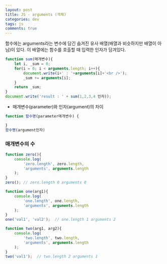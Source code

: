 ```yaml
---  
layout: post
title: JS - arguments (객체)
categories: dev
tags: js
comments: true
---
```


함수에는 arguments라는 변수에 담긴 숨겨진 유사 배열(배열과 비슷하지만 배열이 아님)이 있다.  이 배열에는 함수를 호출할 때 입력한 인자가 담겨있다. 

```javascript
function sum(매개변수){
    let i, _sum = 0;    
    for(i = 0; i < arguments.length; i++){
        document.write(i+' : '+arguments[i]+'<br />');
        _sum += arguments[i];
    }   
    return _sum;
}
document.write('result : ' + sum(1,2,3,4 인자));
```

- 매개변수(parameter)와 인자(argument)의 차이

```javascript
function 함수명(parameter매개변수) {

}
함수명(argument인자)
```

### 매개변수의 수

```javascript
function zero(){
    console.log(
        'zero.length', zero.length,
        'arguments', arguments.length
    );
}
zero(); // zero.length 0 arguments 0 

function one(arg1){
    console.log(
        'one.length', one.length,
        'arguments', arguments.length
    );
}
one('val1', 'val2');  // one.length 1 arguments 2 

function two(arg1, arg2){
    console.log(
        'two.length', two.length,
        'arguments', arguments.length
    );
}
two('val1');  // two.length 2 arguments 1
```